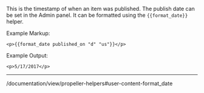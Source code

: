 This is the timestamp of when an item was published. The publish date can be set in the Admin panel. It can be formatted using the `{{format_date}}` helper.

Example Markup:
```
<p>{{format_date published_on "d" "us"}}</p>
```

Example Output:  
```
<p>5/17/2017</p>
```

---
/documentation/view/propeller-helpers#user-content-format_date
